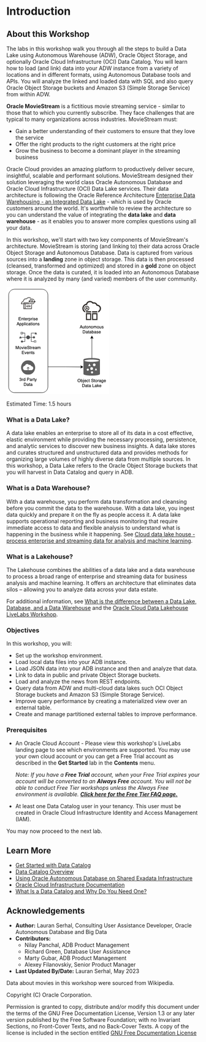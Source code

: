 # Introduction

## About this Workshop

The labs in this workshop walk you through all the steps to build a Data Lake using Autonomous Warehouse (ADW), Oracle Object Storage, and optionally Oracle Cloud Infrastructure (OCI) Data Catalog. You will learn how to load (and link) data into your ADW instance from a variety of locations and in different formats, using Autonomous Database tools and APIs. You will analyze the linked and loaded data with SQL and also query Oracle Object Storage buckets and Amazon S3 (Simple Storage Service) from within ADW.

**Oracle MovieStream** is a fictitious movie streaming service - similar to those that to which you currently subscribe. They face challenges that are typical to many organizations across industries. MovieStream must:

* Gain a better understanding of their customers to ensure that they love the service
* Offer the right products to the right customers at the right price
* Grow the business to become a dominant player in the streaming business

Oracle Cloud provides an amazing platform to productively deliver secure, insightful, scalable and performant solutions. MovieStream designed their solution leveraging the world class Oracle Autonomous Database and Oracle Cloud Infrastructure (OCI) Data Lake services. Their data architecture is following the Oracle Reference Architecture [Enterprise Data Warehousing - an Integrated Data Lake](https://docs.oracle.com/en/solutions/oci-curated-analysis/index.html#GUID-7FF7A024-5EB0-414B-A1A5-4718929DC7F2) - which is used by Oracle customers around the world. It's worthwhile to review the architecture so you can understand the value of integrating the **data lake** and **data warehouse** - as it enables you to answer more complex questions using all your data.

In this workshop, we'll start with two key components of MovieStream's architecture. MovieStream is storing (and linking to) their data across Oracle Object Storage and Autonomous Database. Data is captured from various sources into a **landing** zone in object storage. This data is then processed (cleansed, transformed and optimized) and stored in a **gold** zone on object storage. Once the data is curated, it is loaded into an Autonomous Database where it is analyzed by many (and varied) members of the user community.

![architecture](images/architecture.png)

Estimated Time: 1.5 hours

### What is a Data Lake?
A data lake enables an enterprise to store all of its data in a cost effective, elastic environment while providing the necessary processing, persistence, and analytic services to discover new business insights. A data lake stores and curates structured and unstructured data and provides methods for organizing large volumes of highly diverse data from multiple sources. In this workshop, a Data Lake refers to the Oracle Object Storage buckets that you will harvest in Data Catalog and query in ADB.

### What is a Data Warehouse?
With a data warehouse, you perform data transformation and cleansing before you commit the data to the warehouse. With a data lake, you ingest data quickly and prepare it on the fly as people access it. A data lake supports operational reporting and business monitoring that require immediate access to data and flexible analysis to understand what is happening in the business while it happening. See [Cloud data lake house - process enterprise and streaming data for analysis and machine learning](https://docs.oracle.com/en/solutions/oci-curated-analysis/index.html#GUID-7FF7A024-5EB0-414B-A1A5-4718929DC7F2).

### What is a Lakehouse?
The Lakehouse combines the abilities of a data lake and a data warehouse to process a broad range of enterprise and streaming data for business analysis and machine learning. It offers an architecture that eliminates data silos – allowing you to analyze data across your data estate.

For additional information, see [What is the difference between a Data Lake, Database, and a Data Warehouse](https://www.oracle.com/a/ocom/docs/database/difference-between-data-lake-data-warehouse.pdf) and the [Oracle Cloud Data Lakehouse LiveLabs Workshop](https://apexapps.oracle.com/pls/apex/f?p=133:100:100470405399556::::SEARCH:lakehouse).

### Objectives

In this workshop, you will:

* Set up the workshop environment.
* Load local data files into your ADB instance.
* Load JSON data into your ADB instance and then and analyze that data.
* Link to data in public and private Object Storage buckets.
* Load and analyze the news from REST endpoints.
* Query data from ADW and multi-cloud data lakes such OCI Object Storage buckets and Amazon S3 (Simple Storage Service).
* Improve query performance by creating a materialized view over an external table.
* Create and manage partitioned external tables to improve performance.

### Prerequisites

* An Oracle Cloud Account - Please view this workshop's LiveLabs landing page to see which environments are supported. You may use your own cloud account or you can get a Free Trial account as described in the **Get Started** lab in the **Contents** menu.

  *Note: If you have a **Free Trial** account, when your Free Trial expires your account will be converted to an **Always Free** account. You will not be able to conduct Free Tier workshops unless the Always Free environment is available. **[Click here for the Free Tier FAQ page.](https://www.oracle.com/cloud/free/faq.html)***

* At least one Data Catalog user in your tenancy. This user must be created in Oracle Cloud Infrastructure Identity and Access Management (IAM).

You may now proceed to the next lab.

## Learn More

* [Get Started with Data Catalog](https://docs.oracle.com/en-us/iaas/data-catalog/using/index.htm)
* [Data Catalog Overview](https://docs.oracle.com/en-us/iaas/data-catalog/using/overview.htm)
* [Using Oracle Autonomous Database on Shared Exadata Infrastructure](https://docs.oracle.com/en/cloud/paas/autonomous-database/adbsa/index.html)
* [Oracle Cloud Infrastructure Documentation](https://docs.cloud.oracle.com/en-us/iaas/Content/GSG/Concepts/baremetalintro.htm)
* [What Is a Data Catalog and Why Do You Need One?](https://www.oracle.com/big-data/what-is-a-data-catalog/)

## Acknowledgements
* **Author:** Lauran Serhal, Consulting User Assistance Developer, Oracle Autonomous Database and Big Data
* **Contributors:**
    * Nilay Panchal, ADB Product Management
    * Richard Green, Database User Assistance
    * Marty Gubar, ADB Product Management
    * Alexey Filanovskiy, Senior Product Manager
* **Last Updated By/Date:** Lauran Serhal, May 2023

Data about movies in this workshop were sourced from Wikipedia.

Copyright (C) Oracle Corporation.

Permission is granted to copy, distribute and/or modify this document under the terms of the GNU Free Documentation License, Version 1.3 or any later version published by the Free Software Foundation; with no Invariant Sections, no Front-Cover Texts, and no Back-Cover Texts. A copy of the license is included in the section entitled [GNU Free Documentation License](https://oracle.github.io/learning-library/data-management-library/autonomous-database/shared/adb-15-minutes/introduction/files/gnu-free-documentation-license.txt)
